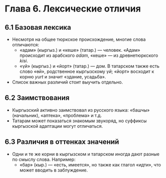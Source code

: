 # Глава 6. Лексические отличия

## 6.1 Базовая лексика
- Несмотря на общее тюркское происхождение, многие слова отличаются:
  - «адам» (кыргыз.) и «кеше» (татар.) — человек. «Адам» происходит из арабского *adam*, «кеше» — из древнетюркского *kisi*.
  - «үй» (кыргыз.) и «йорт» (татар.) — дом. В татарском также есть слово «өй», родственное кыргызскому *үй*; «йорт» восходит к корню *yurt* и значит «здание, усадьба».
- Список важных различий стоит выучить отдельно.

## 6.2 Заимствования
- Кыргызский активно заимствовал из русского языка: «башчы» (начальник), «аптека», «проблема» и т.д.
- Татарам может показаться знакомым звукоряд, но суффиксы кыргызской адаптации могут отличаться.

## 6.3 Различия в оттенках значений
- Одни и те же корни в кыргызском и татарском иногда дают разные по смыслу слова. Например:
  - «бар» (кыр.) — «есть, имеется», но также как глагол «идти», что может вводить в заблуждение.
